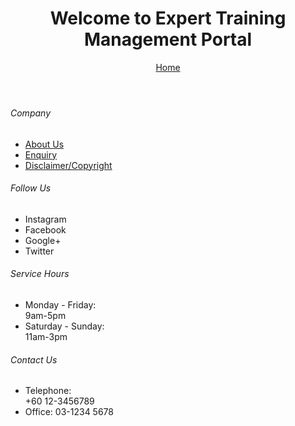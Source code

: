 <!DOCTYPE html>
<html lang="en">
<head>
	<title>Expert Training Management Portal</title>
	<meta charset="utf-8" />
	<link rel='stylesheet' type='text/css' href='style.css'/>
	<!--no script.js-->
</head>
<!--header-->
<header>
<h1>Welcome to Expert Training Management Portal</h1>

<nav>
	<a href="index.html">Home</a>
	<div class="subnav">
	<!--to be confirm
		<button class="subnavbtn">About Us <i class="fa fa-caret-down"></i></button>
			<div class="subnav-content">
				<a href="aboutme1.html">Alvin</a>
				<a href="aboutme2.html">Chen</a>
				<a href="aboutme3.html">Tay</a>
				<a href="aboutme3.html">Gillian</a>
			</div>
	</div> 
		<a href="enquiry.html">Enquiry</a>
		<a href="disclaimer.html">Disclaimer/Copyright</a>
		-->
</nav>

</header>

<body>
	
<!--footer-->
<footer>
<div class="f_main">
	<div class="f_inner">
	<div class="f_left">
		<div class="f_box">
		<h6>Company</h6>
		<ul>
			<li><a href="index.html"><i class="fa fa-star"></i>About Us</a></li>
			<li><a href="enquiry.html"><i class="fa fa-envelope"></i>Enquiry</a></li>
			<li><a href="disclaimer.html"><i class="fa fa-copyright"></i>Disclaimer/Copyright</a></li>
		</ul>
		</div>
		<div class="f_box">
		<h6>Follow Us</h6>
		<ul>
			<li><a><i class="fa fa-instagram"></i>Instagram</a></li>
			<li><a><i class="fa fa-facebook"></i>Facebook</a></li>
			<li><a><i class="fa fa-google-plus"></i>Google+</a></li>
			<li><a><i class="fa fa-twitter"></i>Twitter</a></li>
		</ul>
		</div>
	</div>
	<div class="left">
		<div class="f_box">
		<h6>Service Hours</h6>
		<ul>
			<li>Monday - Friday:<br/>9am-5pm</li>
			<li>Saturday - Sunday:<br/>11am-3pm</li>
		</ul>
		</div>
		<div class="f_box">
		<h6><i class="fa fa-phone"></i> Contact Us</h6>
		<ul>
			<li>Telephone:<br/>+60 12-3456789</li>
			<li>Office: 03-1234 5678</li>
		</ul>
		</div>
	</div>
	</div>
</div>
</footer>
 
 </body>
</html>
